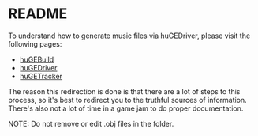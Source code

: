# README

To understand how to generate music files via huGEDriver, please visit the following pages:

- [huGEBuild](https://github.com/untoxa/hUGEBuild)
- [huGEDriver](https://github.com/SuperDisk/hUGEDriver)
- [huGETracker](https://github.com/SuperDisk/hUGETracker)

The reason this redirection is done is that there are a lot of steps to this process, so it's best to redirect you to the truthful sources of information. There's also not a lot of time in a game jam to do proper documentation.

NOTE: Do not remove or edit .obj files in the folder.
